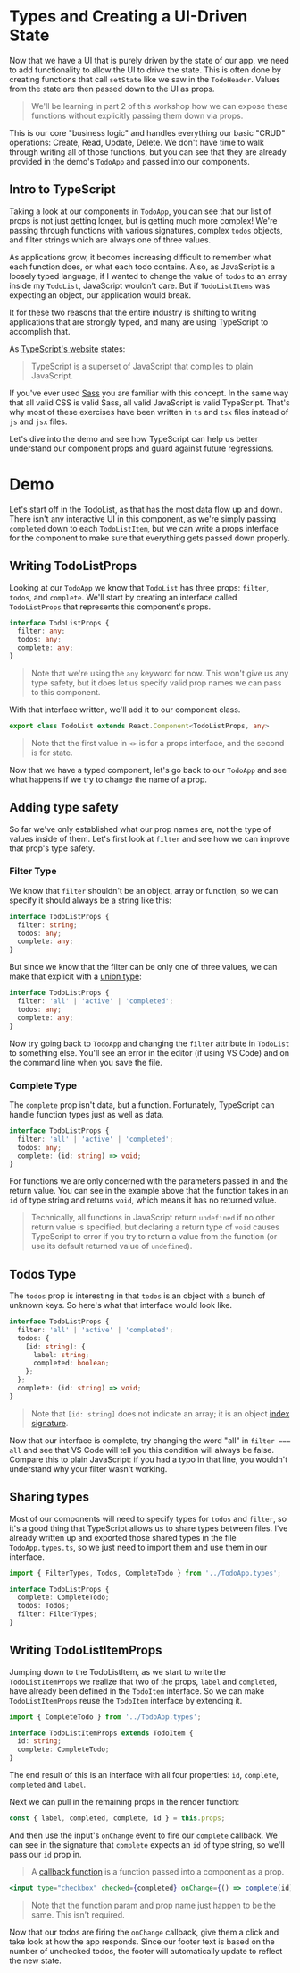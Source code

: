 # Types and Creating a UI-Driven State

Now that we have a UI that is purely driven by the state of our app, we need to add functionality to allow the UI to drive the state. This is often done by creating functions that call `setState` like we saw in the `TodoHeader`. Values from the state are then passed down to the UI as props.

> We'll be learning in part 2 of this workshop how we can expose these functions without explicitly passing them down via props.

This is our core "business logic" and handles everything our basic "CRUD" operations: Create, Read, Update, Delete. We don't have time to walk through writing all of those functions, but you can see that they are already provided in the demo's `TodoApp` and passed into our components.

## Intro to TypeScript

Taking a look at our components in `TodoApp`, you can see that our list of props is not just getting longer, but is getting much more complex! We're passing through functions with various signatures, complex `todos` objects, and filter strings which are always one of three values.

As applications grow, it becomes increasing difficult to remember what each function does, or what each todo contains. Also, as JavaScript is a loosely typed language, if I wanted to change the value of `todos` to an array inside my `TodoList`, JavaScript wouldn't care. But if `TodoListItems` was expecting an object, our application would break.

It for these two reasons that the entire industry is shifting to writing applications that are strongly typed, and many are using TypeScript to accomplish that.

As [TypeScript's website](https://www.typescriptlang.org/) states:

> TypeScript is a superset of JavaScript that compiles to plain JavaScript.

If you've ever used [Sass](https://sass-lang.com/) you are familiar with this concept. In the same way that all valid CSS is valid Sass, all valid JavaScript is valid TypeScript. That's why most of these exercises have been written in `ts` and `tsx` files instead of `js` and `jsx` files.

Let's dive into the demo and see how TypeScript can help us better understand our component props and guard against future regressions.

# Demo

Let's start off in the TodoList, as that has the most data flow up and down. There isn't any interactive UI in this component, as we're simply passing `completed` down to each `TodoListItem`, but we can write a props interface for the component to make sure that everything gets passed down properly.

## Writing TodoListProps

Looking at our `TodoApp` we know that `TodoList` has three props: `filter`, `todos`, and `complete`. We'll start by creating an interface called `TodoListProps` that represents this component's props.

```ts
interface TodoListProps {
  filter: any;
  todos: any;
  complete: any;
}
```

> Note that we're using the `any` keyword for now. This won't give us any type safety, but it does let us specify valid prop names we can pass to this component.

With that interface written, we'll add it to our component class.

```ts
export class TodoList extends React.Component<TodoListProps, any>
```

> Note that the first value in `<>` is for a props interface, and the second is for state.

Now that we have a typed component, let's go back to our `TodoApp` and see what happens if we try to change the name of a prop.

## Adding type safety

So far we've only established what our prop names are, not the type of values inside of them. Let's first look at `filter` and see how we can improve that prop's type safety.

### Filter Type

We know that `filter` shouldn't be an object, array or function, so we can specify it should always be a string like this:

```ts
interface TodoListProps {
  filter: string;
  todos: any;
  complete: any;
}
```

But since we know that the filter can be only one of three values, we can make that explicit with a [union type](https://www.typescriptlang.org/docs/handbook/advanced-types.html#union-types):

```ts
interface TodoListProps {
  filter: 'all' | 'active' | 'completed';
  todos: any;
  complete: any;
}
```

Now try going back to `TodoApp` and changing the `filter` attribute in `TodoList` to something else. You'll see an error in the editor (if using VS Code) and on the command line when you save the file.

### Complete Type

The `complete` prop isn't data, but a function. Fortunately, TypeScript can handle function types just as well as data.

```ts
interface TodoListProps {
  filter: 'all' | 'active' | 'completed';
  todos: any;
  complete: (id: string) => void;
}
```

For functions we are only concerned with the parameters passed in and the return value. You can see in the example above that the function takes in an `id` of type string and returns `void`, which means it has no returned value.

> Technically, all functions in JavaScript return `undefined` if no other return value is specified, but declaring a return type of `void` causes TypeScript to error if you try to return a value from the function (or use its default returned value of `undefined`).

## Todos Type

The `todos` prop is interesting in that `todos` is an object with a bunch of unknown keys. So here's what that interface would look like.

```ts
interface TodoListProps {
  filter: 'all' | 'active' | 'completed';
  todos: {
    [id: string]: {
      label: string;
      completed: boolean;
    };
  };
  complete: (id: string) => void;
}
```

> Note that `[id: string]` does not indicate an array; it is an object [index signature](https://www.typescriptlang.org/docs/handbook/interfaces.html#indexable-types).

Now that our interface is complete, try changing the word "all" in `filter === all` and see that VS Code will tell you this condition will always be false. Compare this to plain JavaScript: if you had a typo in that line, you wouldn't understand why your filter wasn't working.

## Sharing types

Most of our components will need to specify types for `todos` and `filter`, so it's a good thing that TypeScript allows us to share types between files. I've already written up and exported those shared types in the file `TodoApp.types.ts`, so we just need to import them and use them in our interface.

```ts
import { FilterTypes, Todos, CompleteTodo } from '../TodoApp.types';

interface TodoListProps {
  complete: CompleteTodo;
  todos: Todos;
  filter: FilterTypes;
}
```

## Writing TodoListItemProps

Jumping down to the TodoListItem, as we start to write the `TodoListItemProps` we realize that two of the props, `label` and `completed`, have already been defined in the `TodoItem` interface. So we can make `TodoListItemProps` reuse the `TodoItem` interface by extending it.

```ts
import { CompleteTodo } from '../TodoApp.types';

interface TodoListItemProps extends TodoItem {
  id: string;
  complete: CompleteTodo;
}
```

The end result of this is an interface with all four properties: `id`, `complete`, `completed` and `label`.

Next we can pull in the remaining props in the render function:

```jsx
const { label, completed, complete, id } = this.props;
```

And then use the input's `onChange` event to fire our `complete` callback. We can see in the signature that `complete` expects an `id` of type string, so we'll pass our `id` prop in.

> A [callback function](https://developer.mozilla.org/en-US/docs/Glossary/Callback_function) is a function passed into a component as a prop.

```jsx
<input type="checkbox" checked={completed} onChange={() => complete(id)} />
```

> Note that the function param and prop name just happen to be the same. This isn't required.

Now that our todos are firing the `onChange` callback, give them a click and take look at how the app responds. Since our footer text is based on the number of unchecked todos, the footer will automatically update to reflect the new state.
